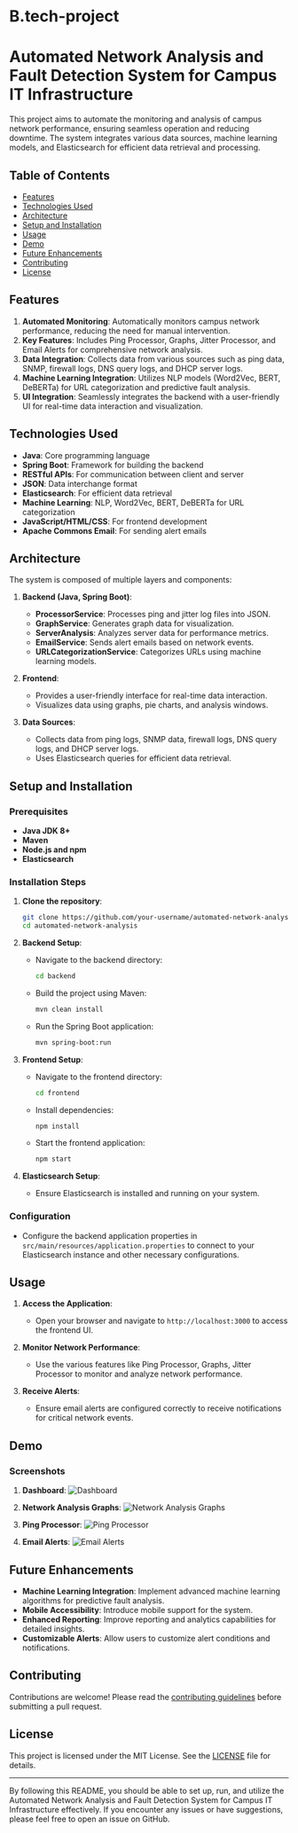 # B.tech-project
# Automated Network Analysis and Fault Detection System for Campus IT Infrastructure

This project aims to automate the monitoring and analysis of campus network performance, ensuring seamless operation and reducing downtime. The system integrates various data sources, machine learning models, and Elasticsearch for efficient data retrieval and processing.

## Table of Contents
- [Features](#features)
- [Technologies Used](#technologies-used)
- [Architecture](#architecture)
- [Setup and Installation](#setup-and-installation)
- [Usage](#usage)
- [Demo](#demo)
- [Future Enhancements](#future-enhancements)
- [Contributing](#contributing)
- [License](#license)

## Features
1. **Automated Monitoring**: Automatically monitors campus network performance, reducing the need for manual intervention.
2. **Key Features**: Includes Ping Processor, Graphs, Jitter Processor, and Email Alerts for comprehensive network analysis.
3. **Data Integration**: Collects data from various sources such as ping data, SNMP, firewall logs, DNS query logs, and DHCP server logs.
4. **Machine Learning Integration**: Utilizes NLP models (Word2Vec, BERT, DeBERTa) for URL categorization and predictive fault analysis.
5. **UI Integration**: Seamlessly integrates the backend with a user-friendly UI for real-time data interaction and visualization.

## Technologies Used
- **Java**: Core programming language
- **Spring Boot**: Framework for building the backend
- **RESTful APIs**: For communication between client and server
- **JSON**: Data interchange format
- **Elasticsearch**: For efficient data retrieval
- **Machine Learning**: NLP, Word2Vec, BERT, DeBERTa for URL categorization
- **JavaScript/HTML/CSS**: For frontend development
- **Apache Commons Email**: For sending alert emails

## Architecture
The system is composed of multiple layers and components:

1. **Backend (Java, Spring Boot)**:
   - **ProcessorService**: Processes ping and jitter log files into JSON.
   - **GraphService**: Generates graph data for visualization.
   - **ServerAnalysis**: Analyzes server data for performance metrics.
   - **EmailService**: Sends alert emails based on network events.
   - **URLCategorizationService**: Categorizes URLs using machine learning models.

2. **Frontend**: 
   - Provides a user-friendly interface for real-time data interaction.
   - Visualizes data using graphs, pie charts, and analysis windows.

3. **Data Sources**:
   - Collects data from ping logs, SNMP data, firewall logs, DNS query logs, and DHCP server logs.
   - Uses Elasticsearch queries for efficient data retrieval.

## Setup and Installation

### Prerequisites
- **Java JDK 8+**
- **Maven**
- **Node.js and npm**
- **Elasticsearch**

### Installation Steps

1. **Clone the repository**:
    ```bash
    git clone https://github.com/your-username/automated-network-analysis.git
    cd automated-network-analysis
    ```

2. **Backend Setup**:
    - Navigate to the backend directory:
        ```bash
        cd backend
        ```
    - Build the project using Maven:
        ```bash
        mvn clean install
        ```
    - Run the Spring Boot application:
        ```bash
        mvn spring-boot:run
        ```

3. **Frontend Setup**:
    - Navigate to the frontend directory:
        ```bash
        cd frontend
        ```
    - Install dependencies:
        ```bash
        npm install
        ```
    - Start the frontend application:
        ```bash
        npm start
        ```

4. **Elasticsearch Setup**:
    - Ensure Elasticsearch is installed and running on your system.

### Configuration
- Configure the backend application properties in `src/main/resources/application.properties` to connect to your Elasticsearch instance and other necessary configurations.

## Usage

1. **Access the Application**:
    - Open your browser and navigate to `http://localhost:3000` to access the frontend UI.
    
2. **Monitor Network Performance**:
    - Use the various features like Ping Processor, Graphs, Jitter Processor to monitor and analyze network performance.

3. **Receive Alerts**:
    - Ensure email alerts are configured correctly to receive notifications for critical network events.

## Demo

### Screenshots
1. **Dashboard**:
   ![Dashboard](path/to/screenshots/dashboard.png)
   
2. **Network Analysis Graphs**:
   ![Network Analysis Graphs](path/to/screenshots/analysis_graphs.png)
   
3. **Ping Processor**:
   ![Ping Processor](path/to/screenshots/ping_processor.png)

4. **Email Alerts**:
   ![Email Alerts](path/to/screenshots/email_alerts.png)

## Future Enhancements
- **Machine Learning Integration**: Implement advanced machine learning algorithms for predictive fault analysis.
- **Mobile Accessibility**: Introduce mobile support for the system.
- **Enhanced Reporting**: Improve reporting and analytics capabilities for detailed insights.
- **Customizable Alerts**: Allow users to customize alert conditions and notifications.

## Contributing
Contributions are welcome! Please read the [contributing guidelines](CONTRIBUTING.md) before submitting a pull request.

## License
This project is licensed under the MIT License. See the [LICENSE](LICENSE) file for details.

---

By following this README, you should be able to set up, run, and utilize the Automated Network Analysis and Fault Detection System for Campus IT Infrastructure effectively. If you encounter any issues or have suggestions, please feel free to open an issue on GitHub.
